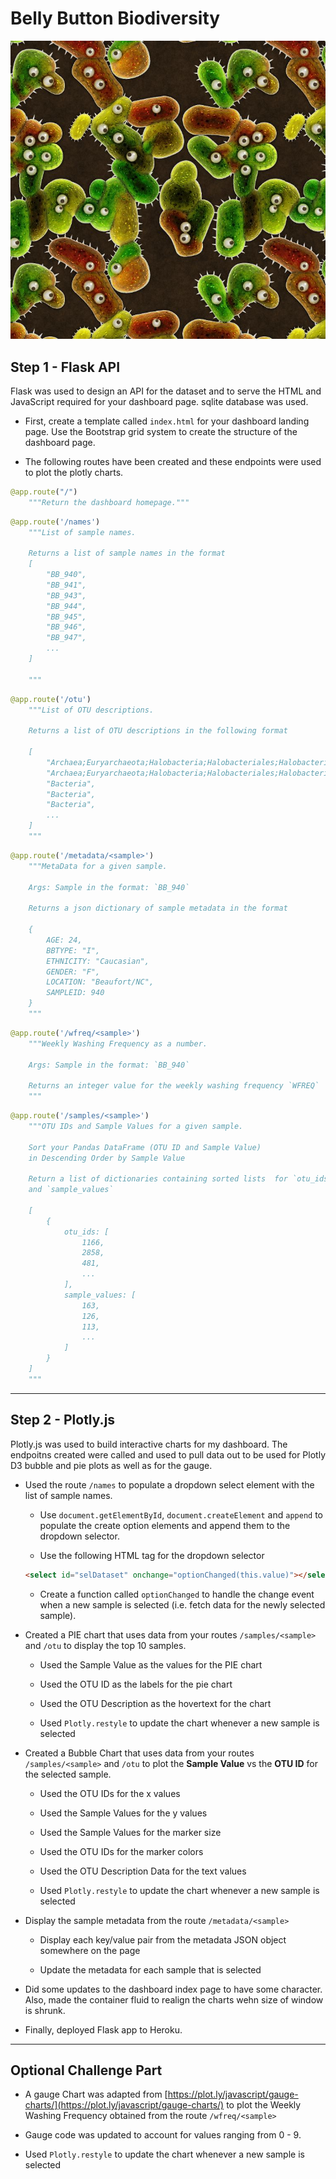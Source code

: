# Belly Button Biodiversity

![Bacteria by filterforge.com](static/bacteria_by_filterforgedotcom.jpg)



## Step 1 - Flask API

Flask was used to design an API for the dataset and to serve the HTML and JavaScript required for your dashboard page. sqlite database was used. 

* First, create a template called `index.html` for your dashboard landing page. Use the Bootstrap grid system to create the structure of the dashboard page.

* The following routes have been created and these endpoints were used to plot the plotly charts. 

```python
@app.route("/")
    """Return the dashboard homepage."""
```
```python
@app.route('/names')
    """List of sample names.

    Returns a list of sample names in the format
    [
        "BB_940",
        "BB_941",
        "BB_943",
        "BB_944",
        "BB_945",
        "BB_946",
        "BB_947",
        ...
    ]

    """
```
```python
@app.route('/otu')
    """List of OTU descriptions.

    Returns a list of OTU descriptions in the following format

    [
        "Archaea;Euryarchaeota;Halobacteria;Halobacteriales;Halobacteriaceae;Halococcus",
        "Archaea;Euryarchaeota;Halobacteria;Halobacteriales;Halobacteriaceae;Halococcus",
        "Bacteria",
        "Bacteria",
        "Bacteria",
        ...
    ]
    """
```
```python
@app.route('/metadata/<sample>')
    """MetaData for a given sample.

    Args: Sample in the format: `BB_940`

    Returns a json dictionary of sample metadata in the format

    {
        AGE: 24,
        BBTYPE: "I",
        ETHNICITY: "Caucasian",
        GENDER: "F",
        LOCATION: "Beaufort/NC",
        SAMPLEID: 940
    }
    """
```
```python
@app.route('/wfreq/<sample>')
    """Weekly Washing Frequency as a number.

    Args: Sample in the format: `BB_940`

    Returns an integer value for the weekly washing frequency `WFREQ`
    """
```
```python
@app.route('/samples/<sample>')
    """OTU IDs and Sample Values for a given sample.

    Sort your Pandas DataFrame (OTU ID and Sample Value)
    in Descending Order by Sample Value

    Return a list of dictionaries containing sorted lists  for `otu_ids`
    and `sample_values`

    [
        {
            otu_ids: [
                1166,
                2858,
                481,
                ...
            ],
            sample_values: [
                163,
                126,
                113,
                ...
            ]
        }
    ]
    """
```

---

## Step 2 - Plotly.js

Plotly.js was used to build interactive charts for my dashboard. The endpoitns created were called and used to pull data out to be used for Plotly D3 bubble and pie plots as well as for the gauge. 

* Used the route `/names` to populate a dropdown select element with the list of sample names.

  * Use `document.getElementById`, `document.createElement` and `append` to populate the create option elements and append them to the dropdown selector.

  * Use the following HTML tag for the dropdown selector

  ```html
  <select id="selDataset" onchange="optionChanged(this.value)"></select>
  ```
  * Create a function called `optionChanged` to handle the change event when a new sample is selected (i.e. fetch data for the newly selected sample).

* Created a PIE chart that uses data from your routes `/samples/<sample>` and `/otu` to display the top 10 samples.

  * Used the Sample Value as the values for the PIE chart

  * Used the OTU ID as the labels for the pie chart

  * Used the OTU Description as the hovertext for the chart

  * Used `Plotly.restyle` to update the chart whenever a new sample is selected


* Created a Bubble Chart that uses data from your routes `/samples/<sample>` and `/otu` to plot the __Sample Value__ vs the __OTU ID__ for the selected sample.

  * Used the OTU IDs for the x values

  * Used the Sample Values for the y values

  * Used the Sample Values for the marker size

  * Used the OTU IDs for the marker colors

  * Used the OTU Description Data for the text values

  * Used `Plotly.restyle` to update the chart whenever a new sample is selected

* Display the sample metadata from the route `/metadata/<sample>`

  * Display each key/value pair from the metadata JSON object somewhere on the page

  * Update the metadata for each sample that is selected

* Did some updates to the dashboard index page to have some character. Also, made the container fluid to realign the charts wehn size of window is shrunk. 

* Finally, deployed Flask app to Heroku.

---

## Optional Challenge Part

* A gauge Chart was adapted from [https://plot.ly/javascript/gauge-charts/](https://plot.ly/javascript/gauge-charts/) to plot the Weekly Washing Frequency obtained from the route `/wfreq/<sample>`

* Gauge code was updated to account for values ranging from 0 - 9.

* Used `Plotly.restyle` to update the chart whenever a new sample is selected


